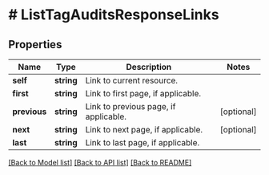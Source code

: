 # # ListTagAuditsResponseLinks

## Properties

Name | Type | Description | Notes
------------ | ------------- | ------------- | -------------
**self** | **string** | Link to current resource. |
**first** | **string** | Link to first page, if applicable. |
**previous** | **string** | Link to previous page, if applicable. | [optional]
**next** | **string** | Link to next page, if applicable. | [optional]
**last** | **string** | Link to last page, if applicable. |

[[Back to Model list]](../../README.md#models) [[Back to API list]](../../README.md#endpoints) [[Back to README]](../../README.md)
